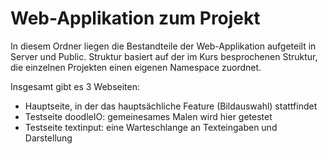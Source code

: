 # Web-Applikation zum Projekt

In diesem Ordner liegen die Bestandteile der Web-Applikation aufgeteilt in Server und Public. Struktur basiert auf der im Kurs besprochenen Struktur, die einzelnen Projekten einen eigenen Namespace zuordnet.

Insgesamt gibt es 3 Webseiten:
* Hauptseite, in der das hauptsächliche Feature (Bildauswahl) stattfindet
* Testseite doodleIO: gemeinesames Malen wird hier getestet
* Testseite textinput: eine Warteschlange an Texteingaben und Darstellung